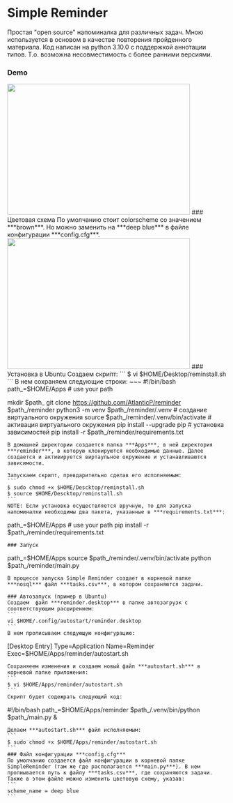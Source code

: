 # Simple Reminder
Простая "open source" напоминалка для различных задач. Мною используется в основом в качестве повторения пройденного материала.
Код написан на python 3.10.0 с поддержкой аннотации типов. Т.о. возможна несовместимость с более ранними версиями.
### Demo
<img src="media/reminder.gif" width=420 height=300>
### Цветовая схема
По умолчанию стоит colorscheme со значением ***brown***. Но можно заменить на ***deep blue*** в файле конфигурации ***config.cfg***.
<img src="media/deepblue.gif" width=420 height=300>
### Установка в Ubuntu
Создаем скрипт:
```
$ vi $HOME/Desktop/reminstall.sh
```
В нем сохраняем следующие строки:
~~~
#!/bin/bash
path_=$HOME/Apps    # use your path

mkdir $path_
git clone https://github.com/AtlanticP/reminder $path_/reminder
python3 -m venv $path_/reminder/.venv    # создание виртуального окружения
source $path_/reminder/.venv/bin/activate    # активация виртуального окружения
pip install --upgrade pip    # установка зависимостей
pip install -r $path_/reminder/requirements.txt
~~~
В домашней директории создается папка ***Apps***, в ней директория ***reminder***, в которую клонируются необходимые данные. Далее создается и активируется виртаульное окружение и устанавливаются зависимости.

Запускаем скрипт, превдарительно сделав его исполняемым:
```
$ sudo chmod +x $HOME/Descktop/reminstall.sh
$ source $HOME/Descktop/reminstall.sh
```
NOTE: Если установка осуществляется вручную, то для запуска напоминалки необходимы два пакета, указанные в ***requirements.txt***: 
~~~
path_=$HOME/Apps    # use your path
pip install -r $path_/reminder/requirements.txt
~~~
### Запуск
~~~
path_=$HOME/Apps
source $path_/reminder/.venv/bin/activate
python $path_/reminder/main.py
~~~
В процессе запуска Simple Reminder создает в корневой папке ***nosql*** файл ***tasks.csv***, в котором сохраняются задачи.

### Автозапуск (пример в Ubuntu)
Создаем  файл ***reminder.desktop*** в папке автозагрузк с соответствующим расширением:
```
vi $HOME/.config/autostart/reminder.desktop
```
В нем прописываем следующую конфигурацию:
~~~
[Desktop Entry]
Type=Application
Name=Reminder
Exec=$HOME/Apps/reminder/autostart.sh
~~~
Сохраняеем изменения и создаем новый файл ***autostart.sh*** в корневой папке приложения:
```
$ vi $HOME/Apps/reminder/autostart.sh
```
Скрипт будет содежрать следующий код:
~~~
#!/bin/bash
path_=$HOME/Apps/reminder
$path_/.venv/bin/python $path_/main.py &
~~~
Делаем ***autostart.sh*** файл исполняемым:
```
$ sudo chmod +x $HOME/Apps/reminder/autostart.sh
```
### Файл конфигурации ***config.cfg***
По умолчанию создается файл конфигурации в корневой папке SimpleReminder (там же где располагается ***main.py***). В нем пропиывается путь к файлу ***tasks.csv***, где сохраняются задачи. 
Также в этом файле можно изменить цветовую схему, указав:
```
scheme_name = deep blue
```
